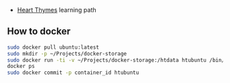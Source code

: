 - [Heart Thymes](https://twitch.tv/heartthymes) learning path

## How to docker  

```bash
sudo docker pull ubuntu:latest
sudo mkdir -p ~/Projects/docker-storage
sudo docker run -ti -v ~/Projects/docker-storage:/htdata htubuntu /bin/bash
docker ps
sudo docker commit -p container_id htubuntu
```

